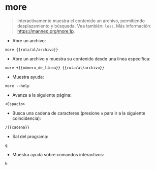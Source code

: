 # more

> Interactivamente muestra el contenido un archivo, permitiendo desplazamiento y búsqueda.
> Vea también: `less`.
> Más información: <https://manned.org/more.1p>.

- Abre un archivo:

`more {{ruta/al/archivo}}`

- Abre un archivo y muestra su contenido desde una línea específica:

`more +{{número_de_línea}} {{ruta/al/archivo}}`

- Muestra ayuda:

`more --help`

- Avanza a la siguiente página:

`<Espacio>`

- Busca una cadena de caracteres (presione `n` para ir a la siguiente coincidencia):

`/{{cadena}}`

- Sal del programa:

`q`

- Muestra ayuda sobre comandos interactivos:

`h`
